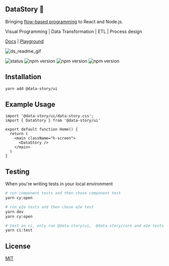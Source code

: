 ## DataStory :dizzy:

Bringing [flow-based programming](http://en.wikipedia.org/wiki/Flow-based_programming) to React and Node.js.

Visual Programming | Data Transformation | ETL | Process design

<a href="https://datastory.dev/docs" target="_blank">Docs</a>
| <a href="https://datastory.dev/playground" target="_blank">Playground</a>

![ds_readme_gif](https://user-images.githubusercontent.com/3457668/229267838-b8dcc5cc-9639-4f95-962b-48eae8250d4e.gif)


![status](https://img.shields.io/badge/status-unstable-yellow)
![npm version](https://img.shields.io/npm/v/@data-story/core?label=core&color=green)
![npm version](https://img.shields.io/npm/v/@data-story/ui?label=ui&color=green)
![npm version](https://img.shields.io/npm/v/@data-story/nodejs?label=nodejs&color=green)


## Installation
```bash
yarn add @data-story/ui
```

## Example Usage
```tsx
import '@data-story/ui/data-story.css';
import { DataStory } from '@data-story/ui'

export default function Home() {
  return (
    <main className="h-screen">
      <DataStory />
    </main>
  )
}
```

## Testing
When you're writing tests in your local environment

```bash 
# run component tests and then chose component test
yarn cy:open

# run e2e tests and then chose e2e test
yarn dev
yarn cy:open

# test on ci, only run @data-story/ui,  @data-story/core and e2e tests
yarn ci:test
```

## License
[MIT](https://opensource.org/licenses/MIT)

